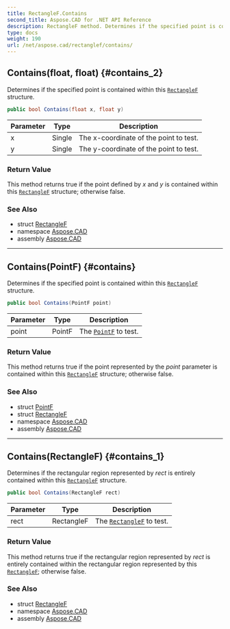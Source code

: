 ```yaml
---
title: RectangleF.Contains
second_title: Aspose.CAD for .NET API Reference
description: RectangleF method. Determines if the specified point is contained within this RectangleF structure
type: docs
weight: 190
url: /net/aspose.cad/rectanglef/contains/
---
```

## Contains(float, float) {#contains_2}

Determines if the specified point is contained within this [`RectangleF`](../) structure.

```csharp
public bool Contains(float x, float y)
```

| Parameter | Type | Description |
| --- | --- | --- |
| x | Single | The x-coordinate of the point to test. |
| y | Single | The y-coordinate of the point to test. |

### Return Value

This method returns true if the point defined by *x* and *y* is contained within this [`RectangleF`](../) structure; otherwise false.

### See Also

* struct [RectangleF](../)
* namespace [Aspose.CAD](../../rectanglef/)
* assembly [Aspose.CAD](../../../)

---

## Contains(PointF) {#contains}

Determines if the specified point is contained within this [`RectangleF`](../) structure.

```csharp
public bool Contains(PointF point)
```

| Parameter | Type | Description |
| --- | --- | --- |
| point | PointF | The [`PointF`](../../pointf/) to test. |

### Return Value

This method returns true if the point represented by the *point* parameter is contained within this [`RectangleF`](../) structure; otherwise false.

### See Also

* struct [PointF](../../pointf/)
* struct [RectangleF](../)
* namespace [Aspose.CAD](../../rectanglef/)
* assembly [Aspose.CAD](../../../)

---

## Contains(RectangleF) {#contains_1}

Determines if the rectangular region represented by *rect* is entirely contained within this [`RectangleF`](../) structure.

```csharp
public bool Contains(RectangleF rect)
```

| Parameter | Type | Description |
| --- | --- | --- |
| rect | RectangleF | The [`RectangleF`](../) to test. |

### Return Value

This method returns true if the rectangular region represented by *rect* is entirely contained within the rectangular region represented by this [`RectangleF`](../); otherwise false.

### See Also

* struct [RectangleF](../)
* namespace [Aspose.CAD](../../rectanglef/)
* assembly [Aspose.CAD](../../../)


